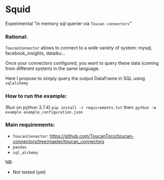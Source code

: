 # Squid

Experimental "in memory sql querier via `Toucan connectors`"

### Rational:
`ToucanConnector` allows to connect to a wide variety of system: mysql, 
facebook_insights, dataiku...

Once your connectors configured, you want to query these data 
(coming from different system) in the same language.

Here I propose to simply query the output DataFrame in SQL using `sqlalchemy`


### How to run the example:
(Run on python 3.7.4)
`pip install -r requirements.txt` then: `python -m example example_configuration.json`


### Main requirements: 
- `ToucanConnector`: https://github.com/ToucanToco/toucan-connectors/tree/master/toucan_connectors
- `pandas`
- `sql_alchemy`

NB:
- Not tested (yet)
